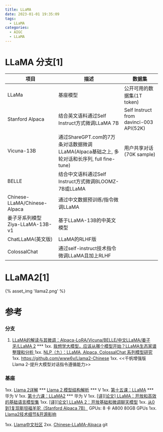```yaml
---
title: LLaMA
date: 2023-01-01 19:35:09
tags:
  - LLaMA
categories:
  - AIGC  
  - LLaMA
---
```


<p></p>
<!-- more -->

# LLaMA 分支[1]

| 项目                            | 描述                                                         | 数据集                                  |
| ------------------------------- | ------------------------------------------------------------ | --------------------------------------- |
| LLaMa                           | 基座模型                                                     | 公开可用的数据集(1T token)              |
| Stanford Alpaca                 | 结合英文语料通过Self Instruct方式微调LLaMA 7B                | Self Instruct from davinci-003 API(52K) |
| Vicuna-13B                      | 通过ShareGPT.com的7万条对话数据微调LLaMA(Alpaca基础之上, 多轮对话和长序列, full fine-tune) | 用户共享对话(70K sample)                |
| BELLE                           | 结合中文语料通过Self Instruct方式微调BLOOMZ-7B或LLaMA        |                                         |
| Chinese-LLaMA/Chinese-Alpaca    | 通过中文数据预训练/指令微调LLaMA                             |                                         |
| 姜子牙系列模型Ziya-LLaMA-13B-v1 | 基于LLaMA-13B的中英文模型                                    |                                         |
| ChatLLaMA(英文版)               | LLaMA的RLHF版                                                |                                         |
| ColossalChat                    | 通过self-instruct技术指令微调LLaMA且加上RLHF                 |                                         |


# LLaMA2[1]
{% asset_img 'llama2.png' %}


# 参考
### 分支
1. [LLaMA的解读与其微调：Alpaca-LoRA/Vicuna/BELLE/中文LLaMA/姜子牙/LLaMA 2](https://blog.csdn.net/v_JULY_v/article/details/129709105) ***
1xx. [我想学大模型，应该从哪个模型开始？LLaMA生态家谱整理和分析 ](https://mp.weixin.qq.com/s?__biz=MzUyOTA5OTcwMg==&mid=2247485019&idx=1&sn=e3417472c0c1f98aede498fbe905e1a0&)
1xx. [NLP（九）：LLaMA, Alpaca, ColossalChat 系列模型研究](https://zhuanlan.zhihu.com/p/618695885)
1xx. https://github.com/www6v/Llama2-Chinese
1xx. <<千帆增强版 Llama 2-提升大模型对话指令遵循能力>>

### 基座
1xx. [Llama 2详解](https://zhuanlan.zhihu.com/p/649756898)  *** 
    [Llama 2 模型结构解析](https://www.bilibili.com/video/BV12h4y1N7C8/) *** V
1xx. [第十五课：LLaMA](https://www.bilibili.com/video/BV1nN41157a9/)  *** 华为  V
1xx. [第十六课：LLaMA2](https://www.bilibili.com/video/BV1Me411z7ZV/) *** 华为  V
1xx. [[译][论文] LLaMA：开放和高效的基础语言模型集](http://arthurchiao.art/blog/llama-paper-zh/)
1xx. [[译][论文] LLaMA 2：开放基础和微调聊天模型](http://arthurchiao.art/blog/llama2-paper-zh/)
1xx.  [从0到1复现斯坦福羊驼（Stanford Alpaca 7B）](https://zhuanlan.zhihu.com/p/618321077) 
    GPUs: 8 卡 A800 80GB GPUs
1xx. [Llama2技术细节&开源影响](https://zhuanlan.zhihu.com/p/644671690)


1xx. [Llama中文社区](https://llama.family/)
2xx. [ Chinese-LLaMA-Alpaca](https://github.com/ymcui/Chinese-LLaMA-Alpaca) git




